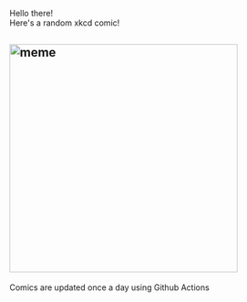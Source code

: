 Hello there! <br>Here's a random xkcd comic!<br>
## <img src="https://imgs.xkcd.com/comics/worst_case_scenario.png" alt="meme" width="400"/><br>
Comics are updated once a day using Github Actions